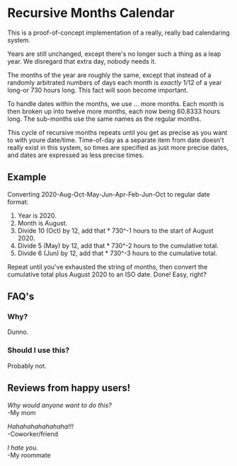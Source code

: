 # Recursive Months Calendar

This is a proof-of-concept implementation of a really, really
bad calendaring system.

Years are still unchanged, except there's no longer such a
thing as a leap year.  We disregard that extra day, nobody needs it.

The months of the year are roughly the same, except that
instead of a randomly arbitrated numbers of days each month
is *exactly* 1/12 of a year long-or 730 hours long.  This
fact will soon become important.

To handle dates within the months, we use ... more months.
Each month is then broken up into twelve more months, each now
being 60.8333 hours long.  The sub-months use the same names as
the regular months.

This cycle of recursive months repeats until you get as
precise as you want to with youre date/time.  Time-of-day
as a separate item from date doesn't really exist in this
system, so times are specified as just more precise dates,
and dates are expressed as less precise times.

## Example

Converting 2020-Aug-Oct-May-Jun-Apr-Feb-Jun-Oct to regular
date format:

1. Year is 2020.
2. Month is August.
3. Divide 10 (Oct) by 12, add that * 730^-1 hours to the start
   of August 2020.
4. Divide 5 (May) by 12, add that * 730^-2 hours to the cumulative
   total.
5. Divide 6 (Jun) by 12, add that * 730^-3 hours to the cumulative
   total.

Repeat until you've exhausted the string of months, then convert
the cumulative total plus August 2020 to an ISO date.  Done!
Easy, right?

## FAQ's

### Why?

Dunno.

### Should I use this?

Probably not.

## Reviews from happy users!

*Why would anyone want to do this?*  
-My mom

*Hahahahahahahaha!!!*  
-Coworker/friend

*I hate you.*  
-My roommate


